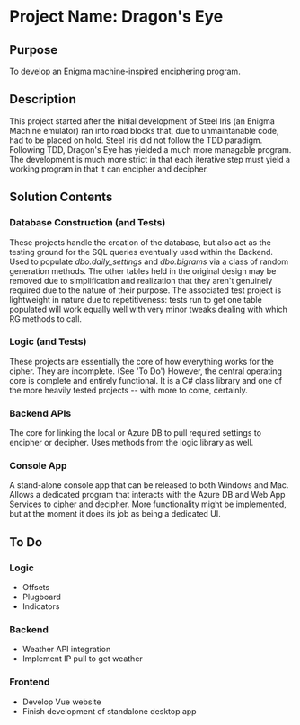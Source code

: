 # Project Name: Dragon's Eye

## Purpose
To develop an Enigma machine-inspired enciphering program.

## Description
 This project started after the initial development of Steel Iris (an Enigma Machine emulator) ran into road blocks that, due to unmaintanable code, had to be placed on hold. Steel Iris did not follow the TDD paradigm. Following TDD, Dragon's Eye has yielded a much more managable program. The development is much more strict in that each iterative step must yield a working program in that it can encipher and decipher.

## Solution Contents
### Database Construction (and Tests)
These projects handle the creation of the database, but also act as the testing ground for the SQL queries eventually used within the Backend. Used to populate *dbo.daily_settings* and *dbo.bigrams* via a class of random generation methods. The other tables held in the original design may be removed due to simplification and realization that they aren't genuinely required due to the nature of their purpose. The associated test project is lightweight in nature due to repetitiveness: tests run to get one table populated will work equally well with very minor tweaks dealing with which RG methods to call.

### Logic (and Tests)
These projects are essentially the core of how everything works for the cipher. They are incomplete. (See 'To Do') However, the central operating core is complete and entirely functional. It is a C# class library and one of the more heavily tested projects -- with more to come, certainly.

### Backend APIs
The core for linking the local or Azure DB to pull required settings to encipher or decipher. Uses methods from the logic library as well.

### Console App
A stand-alone console app that can be released to both Windows and Mac. Allows a dedicated program that interacts with the Azure DB and Web App Services to cipher and decipher. More functionality might be implemented, but at the moment it does its job as being a dedicated UI.

## To Do
### Logic
- Offsets
- Plugboard
- Indicators

### Backend
- Weather API integration
- Implement IP pull to get weather

### Frontend
- Develop Vue website
- Finish development of standalone desktop app
